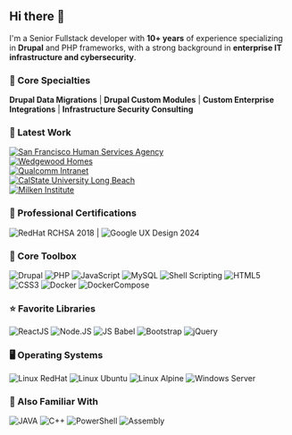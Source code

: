 ## Hi there 👋

I'm a Senior Fullstack developer with **10+ years** of experience specializing in **Drupal** and PHP frameworks, with a strong background in **enterprise IT infrastructure and cybersecurity**.

### 🚀 Core Specialties
**Drupal Data Migrations** | **Drupal Custom Modules** | **Custom Enterprise Integrations** | **Infrastructure Security Consulting**

### 💎 Latest Work
<p>
  <a class="Box-row-link" href="https://sfhsa.org/" target="_blank">
    <img alt="San Francisco Human Services Agency" class="col-md-4" src="https://img.shields.io/badge/San_Francisco_Human_Services_Agency-ECAA00?style=for-the-badge&color=0d7ea2" />
  </a>
  <br />
  <a class="Box-row-link" href="https://www.wedgewoodhomes.com/" target="_blank">
    <img alt="Wedgewood Homes" class="col-md-4" src="https://img.shields.io/badge/Wedgewood_Homes-E8A446?style=for-the-badge" />
  </a>
  <br />
  <a class="Box-row-link" href="https://www.qualcomm.com/" target="_blank">
    <img alt="Qualcomm Intranet" class="col-md-4" src="https://img.shields.io/badge/Qualcomm_Intranet-2a2aea?style=for-the-badge" />
  </a>
  <br />
  <a class="Box-row-link" href="https://csulb.edu/" target="_blank">
    <img alt="CalState University Long Beach" class="col-md-4" src="https://img.shields.io/badge/CalState_University_Long_Beach-ECAA00?style=for-the-badge&color=ECAA00" />
  </a>
  <br />
  <a class="Box-row-link" href="https://milkeninstitute.org/" target="_blank">
    <img alt="Milken Institute" class="col-md-4" src="https://img.shields.io/badge/Milken_Institute-0065CC?style=for-the-badge" />
  </a>
 </p>

### 🥇 Professional Certifications
![RedHat RCHSA 2018](https://img.shields.io/badge/RedHat_Linux-RHCSA_2018-red?logo=redhat&color=FF0000&logoColor=white&style=for-the-badge) | ![Google UX Design 2024](https://img.shields.io/badge/Google-UX_Design_2024-green?logo=google&color=4285F4&logoColor=EA4335&style=for-the-badge)

### 🧰 Core Toolbox
![Drupal](https://img.shields.io/badge/Drupal-7.0_--_11.1-blue?logo=drupal&logoColor=55AAFF&style=plastic) ![PHP](https://img.shields.io/badge/PHP-5.0_--_8.4-8892BF?logo=php&logoColor=white&style=plastic) ![JavaScript](https://img.shields.io/badge/JavaScript-ES3_--_ES6-yellow?logo=javascript&logoColor=yellow&style=plastic) ![MySQL](https://img.shields.io/badge/MySQL-5.1_--_8.0-4479a1?logo=mysql&logoColor=white&style=plastic) 
![Shell Scripting](https://img.shields.io/badge/Shell_Script-BASH_4.2_--_5.2-00AA00?logo=gnubash&logoColor=00AA00&style=plastic)
![HTML5](https://img.shields.io/badge/HTML%205-red?logo=html5&logoColor=white&style=plastic)
![CSS3](https://img.shields.io/badge/CSS%203-00a5f7?logo=css3&logoColor=white&style=plastic)
![Docker](https://img.shields.io/badge/Docker-55BBFF?logo=docker&logoColor=white&style=plastic) ![DockerCompose](https://img.shields.io/badge/Docker--Compose-55DDFF?logo=docker&logoColor=black&style=plastic) 

### ⭐ Favorite Libraries
![ReactJS](https://img.shields.io/badge/ReactJS-16.1_--_18.2-61DAFB?logo=react&logoColor=61DAFB&style=plastic) ![Node.JS](https://img.shields.io/badge/Node.JS-68A063?logo=node.js&logoColor=white&style=plastic) ![JS Babel](https://img.shields.io/badge/JSBabel-7.0_--_7.26-EEDA7C?logo=babel&logoColor=white&style=plastic) ![Bootstrap](https://img.shields.io/badge/Bootstrap-3.3_--_5.4-61428F?logo=bootstrap&logoColor=white&style=plastic)  ![jQuery](https://img.shields.io/badge/jQuery-2.0_--_3.7-61428F?logo=jquery&logoColor=7ACEF4&style=plastic) 


### 🖥️ Operating Systems
![Linux RedHat](https://img.shields.io/badge/Linux-RedHat_6.0_--_9.5-red?logo=redhat&logoColor=white&style=plastic) ![Linux Ubuntu](https://img.shields.io/badge/Linux-Ubuntu_7.10_--_24.04-FFDC00?logo=ubuntu&logoColor=white&style=plastic) ![Linux Alpine](https://img.shields.io/badge/Linux-Alpine_3.9_--_3.21-5070A0?logo=alpinelinux&logoColor=white&style=plastic) ![Windows Server](https://img.shields.io/badge/Windows-Server_2003_--_2019-00A4EF?logo=windows&logoColor=white&style=plastic)

### 🧠 Also Familiar With
![JAVA](https://img.shields.io/badge/JAVA-F80000?logo=java&logoColor=white&style=plastic) ![C++](https://img.shields.io/badge/C++-000000?logo=cplusplus&logoColor=white&style=plastic) ![PowerShell](https://img.shields.io/badge/PowerShell-012456?logo=powershell&logoColor=white&style=plastic) ![Assembly](https://img.shields.io/badge/Assembly-FFFFFF?logo=assemblyscript&logoColor=black&style=plastic) 
